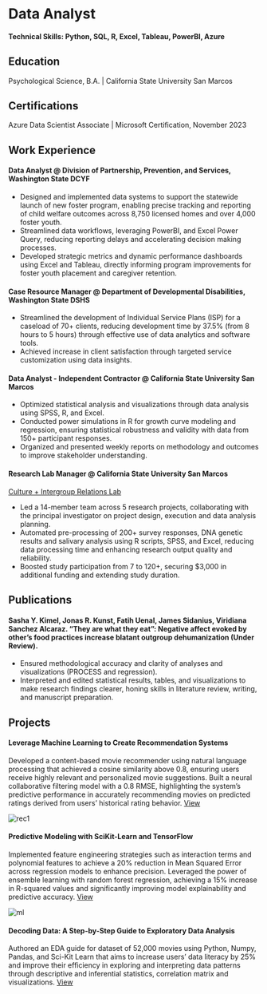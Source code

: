 
# Data Analyst
#### Technical Skills: Python, SQL, R, Excel, Tableau, PowerBI, Azure

## Education
Psychological Science, B.A. | California State University San Marcos

## Certifications
Azure Data Scientist Associate | Microsoft Certification, November 2023

## Work Experience

#### Data Analyst @ Division of Partnership, Prevention, and Services, Washington State DCYF
- Designed and implemented data systems to support the statewide launch of new foster program, enabling precise tracking and reporting of child welfare outcomes across 8,750 licensed homes and over 4,000 foster youth.
- Streamlined data workflows, leveraging PowerBI, and Excel Power Query, reducing reporting delays and accelerating decision making processes.
- Developed strategic metrics and dynamic performance dashboards using Excel and Tableau, directly informing program improvements for foster youth placement and caregiver retention.

#### Case Resource Manager @ Department of Developmental Disabilities, Washington State DSHS
- Streamlined the development of Individual Service Plans (ISP) for a caseload of 70+ clients, reducing development time by 37.5% (from 8 hours to 5 hours) through effective use of data analytics and software tools.
- Achieved increase in client satisfaction through targeted service customization using data insights.


#### Data Analyst - Independent Contractor @ California State University San Marcos
- Optimized statistical analysis and visualizations through data analysis using SPSS, R, and Excel.
- Conducted power simulations in R for growth curve modeling and regression, ensuring statistical robustness and validity with data from 150+ participant responses.
- Organized and presented weekly reports on methodology and outcomes to improve stakeholder understanding.


#### Research Lab Manager @ California State University San Marcos
[Culture + Intergroup Relations Lab](https://www.kimellab.com/)
- Led a 14-member team across 5 research projects, collaborating with the principal investigator on project design, execution and data analysis planning.
- Automated pre-processing of 200+ survey responses, DNA genetic results and salivary analysis using R scripts, SPSS, and Excel, reducing data processing time and enhancing research output quality and reliability.
- Boosted study participation from 7 to 120+, securing $3,000 in additional funding and extending study duration.


## Publications
#### Sasha Y. Kimel, Jonas R. Kunst, Fatih Uenal, James Sidanius, Viridiana Sanchez Alcaraz. “They are what they eat”: Negative affect evoked by other’s food practices increase blatant outgroup dehumanization (Under Review). 
- Ensured methodological accuracy and clarity of analyses and visualizations (PROCESS and regression).
- Interpreted and edited statistical results, tables, and visualizations to make research findings clearer, honing skills in literature review, writing, and manuscript preparation.

## Projects
#### Leverage Machine Learning to Create Recommendation Systems
Developed a content-based movie recommender using natural language processing that achieved a cosine similarity above 0.8, ensuring users receive highly relevant and personalized movie suggestions. Built a neural collaborative filtering model with a 0.8 RMSE, highlighting the system’s predictive performance in accurately recommending movies on predicted ratings derived from users’ historical rating behavior. [View](https://github.com/viridiana-sanchez/Movie-Machine-Learning-Portfolio)

![rec1](https://github.com/viridiana-sanchez/viridiana-sanchez.github.io/assets/122954920/4b93592f-2a61-466a-a705-4316b6f56144)

#### Predictive Modeling with SciKit-Learn and TensorFlow
Implemented feature engineering strategies such as interaction terms and polynomial features to achieve a 20% reduction in Mean Squared Error across regression models to enhance precision. Leveraged the power of ensemble learning with random forest regression, achieving a 15% increase in R-squared values and significantly improving model explainability and predictive accuracy. [View](https://github.com/viridiana-sanchez/Movie-Machine-Learning-Portfolio/blob/main/Predictive-Modeling-ScikitLearn-and-Tensorflow.ipynb)

![ml](https://github.com/viridiana-sanchez/viridiana-sanchez.github.io/assets/122954920/ddf5a28a-9227-4af1-a83e-2b20a15824d6)

#### Decoding Data: A Step-by-Step Guide to Exploratory Data Analysis
Authored an EDA guide for dataset of 52,000 movies using Python, Numpy, Pandas, and Sci-Kit Learn that aims to increase users’ data literacy by 25% and improve their efficiency in exploring and interpreting data patterns through descriptive and inferential statistics, correlation matrix and visualizations.
[View](https://github.com/viridiana-sanchez/Movie-Machine-Learning-Portfolio/blob/main/Decoding-Data-Guide.ipynb)
